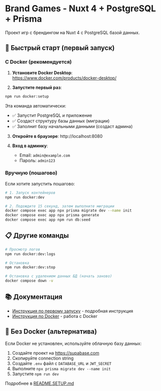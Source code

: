 # Brand Games - Nuxt 4 + PostgreSQL + Prisma

Проект игр с брендингом на Nuxt 4 с PostgreSQL базой данных.

## 🚀 Быстрый старт (первый запуск)

### С Docker (рекомендуется)

1. **Установите Docker Desktop**: https://www.docker.com/products/docker-desktop/

2. **Запустите первый раз**:
```bash
npm run docker:setup
```

Эта команда автоматически:
- ✅ Запустит PostgreSQL и приложение
- ✅ Создаст структуру базы данных (миграции)
- ✅ Заполнит базу начальными данными (создаст админа)

3. **Откройте в браузере**: http://localhost:8080

4. **Вход в админку**:
   - Email: `admin@example.com`
   - Пароль: `admin123`

### Вручную (пошагово)

Если хотите запустить пошагово:

```bash
# 1. Запуск контейнеров
npm run docker:dev

# 2. Подождите 15 секунд, затем выполните миграции
docker compose exec app npx prisma migrate dev --name init
docker compose exec app npx prisma generate
docker compose exec app npm run db:seed
```

## 📋 Другие команды

```bash
# Просмотр логов
npm run docker:dev:logs

# Остановка
npm run docker:dev:stop

# Остановка с удалением данных БД (начать заново)
docker compose down -v
```

## 📚 Документация

- [Инструкция по первому запуску](./README.SETUP.md) - подробная инструкция
- [Инструкция по Docker](./README.DOCKER.md) - работа с Docker

## 🔧 Без Docker (альтернатива)

Если Docker не установлен, используйте облачную базу данных:
1. Создайте проект на https://supabase.com
2. Скопируйте connection string
3. Создайте `.env` файл с `DATABASE_URL` и `JWT_SECRET`
4. Выполните `npx prisma migrate dev --name init`
5. Запустите `npm run dev`

Подробнее в [README.SETUP.md](./README.SETUP.md)
